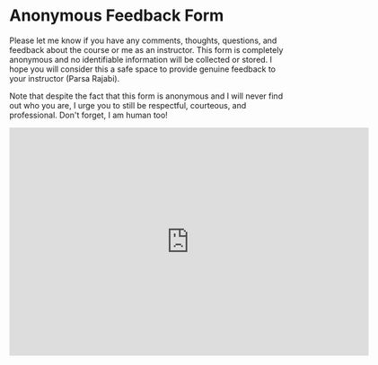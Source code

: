 # Anonymous Feedback Form

Please let me know if you have any comments, thoughts, questions, and feedback about the course or me as an instructor. This form is completely anonymous and no identifiable information will be collected or stored. I hope you will consider this a safe space to provide genuine feedback to your instructor (Parsa Rajabi).
 
Note that despite the fact that this form is anonymous and I will never find out who you are, I urge you to still be respectful, courteous, and professional. Don't forget, I am human too!

<iframe src="https://docs.google.com/forms/d/e/1FAIpQLSeRqrXjGhY1Ec_WGEIpPKNl4Jh-9Wp9kz2E-rKII3wO9we4GQ/viewform?embedded=true" width="640" height="407" frameborder="0" marginheight="0" marginwidth="0">Loading…</iframe>

<!-- <iframe src="https://ubc.ca1.qualtrics.com/jfe/form/SV_5ATZJAhiEFRlwwJ" frameborder="0" width="700" height="650"></iframe> -->